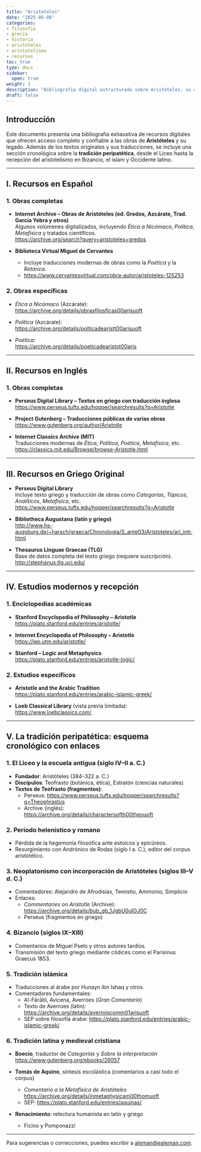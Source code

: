 ```yaml
--- 
title: "Aristóteles"
date: "2025-05-08"
categories:
- filosofía
- grecia
- historia
- aristóteles
- aristotelismo
- recursos
toc: true
type: docs
sidebar:
  open: true
weight: 3
description: "Bibliografía digital estructurada sobre Aristóteles, su corpus filosófico y su recepción en la Antigüedad tardía, el mundo islámico y el cristianismo medieval."
draft: false
---
```


## Introducción

Este documento presenta una bibliografía exhaustiva de recursos digitales que ofrecen acceso completo y confiable a las obras de **Aristóteles** y su legado. Además de los textos originales y sus traducciones, se incluye una sección cronológica sobre la **tradición peripatética**, desde el Liceo hasta la recepción del aristotelismo en Bizancio, el islam y Occidente latino.

---

## I. Recursos en Español

### 1. Obras completas

- **Internet Archive – Obras de Aristóteles (ed. Gredos, Azcárate, Trad. García Yebra y otros)**  
  Algunos volúmenes digitalizados, incluyendo *Ética a Nicómaco*, *Política*, *Metafísica* y tratados científicos.  
  https://archive.org/search?query=aristoteles+gredos

- **Biblioteca Virtual Miguel de Cervantes**  
  - Incluye traducciones modernas de obras como la *Poética* y la *Retórica*.  
  - https://www.cervantesvirtual.com/obra-autor/aristoteles-125253

### 2. Obras específicas

- *Ética a Nicómaco* (Azcárate):  
  https://archive.org/details/obrasfilosficas00arisuoft

- *Política* (Azcárate):  
  https://archive.org/details/polticadearistt00arisuoft

- *Poética*:  
  https://archive.org/details/poeticadearistot00aris

---

## II. Recursos en Inglés

### 1. Obras completas

- **Perseus Digital Library – Textos en griego con traducción inglesa**  
  https://www.perseus.tufts.edu/hopper/searchresults?q=Aristotle

- **Project Gutenberg – Traducciones públicas de varias obras**  
  https://www.gutenberg.org/author/Aristotle

- **Internet Classics Archive (MIT)**  
  Traducciones modernas de *Ética*, *Política*, *Poética*, *Metafísica*, etc.  
  https://classics.mit.edu/Browse/browse-Aristotle.html

---

## III. Recursos en Griego Original

- **Perseus Digital Library**  
  Incluye texto griego y traducción de obras como *Categorías*, *Tópicos*, *Analíticos*, *Metafísica*, etc.  
  https://www.perseus.tufts.edu/hopper/searchresults?q=Aristotle

- **Bibliotheca Augustana (latín y griego)**  
  http://www.hs-augsburg.de/~harsch/graeca/Chronologia/S_ante03/Aristoteles/ari_intr.html

- **Thesaurus Linguae Graecae (TLG)**  
  Base de datos completa del texto griego (requiere suscripción).  
  http://stephanus.tlg.uci.edu/

---

## IV. Estudios modernos y recepción

### 1. Enciclopedias académicas

- **Stanford Encyclopedia of Philosophy – Aristotle**  
  https://plato.stanford.edu/entries/aristotle/

- **Internet Encyclopedia of Philosophy – Aristotle**  
  https://iep.utm.edu/aristotle/

- **Stanford – Logic and Metaphysics**  
  https://plato.stanford.edu/entries/aristotle-logic/

### 2. Estudios específicos

- **Aristotle and the Arabic Tradition**  
  https://plato.stanford.edu/entries/arabic-islamic-greek/

- **Loeb Classical Library** (vista previa limitada):  
  https://www.loebclassics.com/

---

## V. La tradición peripatética: esquema cronológico con enlaces

### 1. El Liceo y la escuela antigua (siglo IV–II a. C.)

- **Fundador**: Aristóteles (384–322 a. C.)  
- **Discípulos**: Teofrasto (botánica, ética), Estratón (ciencias naturales)  
- **Textos de Teofrasto (fragmentos)**:  
  - Perseus: https://www.perseus.tufts.edu/hopper/searchresults?q=Theophrastus  
  - Archive (inglés): https://archive.org/details/charactersofth00theouoft

### 2. Periodo helenístico y romano

- Pérdida de la hegemonía filosófica ante estoicos y epicúreos.  
- Resurgimiento con Andrónico de Rodas (siglo I a. C.), editor del corpus aristotélico.

### 3. Neoplatonismo con incorporación de Aristóteles (siglos III–V d. C.)

- Comentadores: Alejandro de Afrodisias, Temistio, Ammonio, Simplicio  
- Enlaces:  
  - *Commentaries on Aristotle* (Archive):  
    https://archive.org/details/bub_gb_1JgbU0ulOJ0C  
  - Perseus (fragmentos en griego)

### 4. Bizancio (siglos IX–XIII)

- Comentarios de Miguel Pselo y otros autores tardíos.  
- Transmisión del texto griego mediante códices como el Parisinus Graecus 1853.

### 5. Tradición islámica

- Traducciones al árabe por Hunayn ibn Ishaq y otros.  
- Comentadores fundamentales:  
  - Al-Fārābī, Avicena, Averroes (*Gran Comentario*)  
  - Texto de Averroes (latín): https://archive.org/details/averroiscomm01arisuoft  
  - SEP sobre filosofía árabe: https://plato.stanford.edu/entries/arabic-islamic-greek/

### 6. Tradición latina y medieval cristiana

- **Boecio**, traductor de *Categorías* y *Sobre la interpretación*  
  https://www.gutenberg.org/ebooks/26057  
- **Tomás de Aquino**, síntesis escolástica (comentarios a casi todo el corpus)  
  - *Comentario a la Metafísica de Aristóteles*  
    https://archive.org/details/inmetaphysicam00thomuoft  
  - SEP: https://plato.stanford.edu/entries/aquinas/

- **Renacimiento**: relectura humanista en latín y griego  
  - Ficino y Pomponazzi

---

Para sugerencias o correcciones, puedes escribir a [aleman@ealeman.com](mailto:aleman@ealeman.com).



